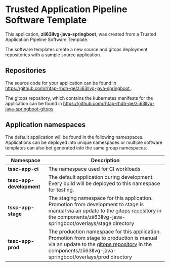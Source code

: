 # Trusted Application Pipeline Software Template

This application, **zii63llvg-java-springboot**, was created from a Trusted Application Pipeline Software Template.

The software templates create a new source and gitops deployment repositories with a sample source application. 

## Repositories

The source code for your application can be found in [https://github.com/rhtap-rhdh-qe/zii63llvg-java-springboot ](https://github.com/rhtap-rhdh-qe/zii63llvg-java-springboot ).
 
The gitops repository, which contains the kubernetes manifests for the application can be found in 
[https://github.com/rhtap-rhdh-qe/zii63llvg-java-springboot-gitops ](https://github.com/rhtap-rhdh-qe/zii63llvg-java-springboot-gitops ) 

## Application namespaces 

The default application will be found in the following namespaces. Applications can be deployed into unique namespaces or multiple software templates can also bet generated into the same group namespaces.  

|  Namespace   |  Description   |  
| -------- | -------- |
| **tssc-app-ci** | The namespace used for CI workloads |
| **tssc-app-development** | The default application during development. Every build will be deployed to this namespace for testing. |
| **tssc-app-stage** | The staging namespace for this application. Promotion from development to stage is manual via an update to the [gitops repository](https://github.com/rhtap-rhdh-qe/zii63llvg-java-springboot-gitops ) in the components/zii63llvg-java-springboot/overlays/stage directory |
| **tssc-app-prod** | The production namespace for this application. Promotion from stage to production is manual via an update to the [gitops repository](https://github.com/rhtap-rhdh-qe/zii63llvg-java-springboot-gitops ) in the components/zii63llvg-java-springboot/overlays/prod directory |